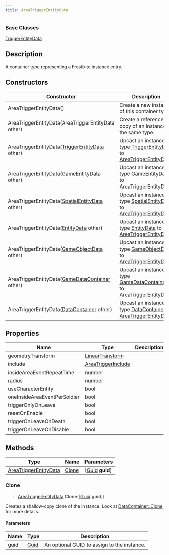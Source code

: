 ```yaml
---
title: AreaTriggerEntityData
---
```

### Base Classes

[TriggerEntityData](TriggerEntityData)

## Description

A container type representing a Frostbite instance entry.

## Constructors

| Constructor                                                                      | Description                                                                                                                       |
| -------------------------------------------------------------------------------- | --------------------------------------------------------------------------------------------------------------------------------- |
| AreaTriggerEntityData()                                                          | Create a new instance of this container type.                                                                                     |
| AreaTriggerEntityData(AreaTriggerEntityData other)                               | Create a reference copy of an instance of the same type.                                                                          |
| AreaTriggerEntityData([TriggerEntityData](TriggerEntityData) other)              | Upcast an instance of type [TriggerEntityData](TriggerEntityData) to [AreaTriggerEntityData](AreaTriggerEntityData).              |
| AreaTriggerEntityData([GameEntityData](GameEntityData) other)                    | Upcast an instance of type [GameEntityData](GameEntityData) to [AreaTriggerEntityData](AreaTriggerEntityData).                    |
| AreaTriggerEntityData([SpatialEntityData](SpatialEntityData) other)              | Upcast an instance of type [SpatialEntityData](SpatialEntityData) to [AreaTriggerEntityData](AreaTriggerEntityData).              |
| AreaTriggerEntityData([EntityData](EntityData) other)                            | Upcast an instance of type [EntityData](EntityData) to [AreaTriggerEntityData](AreaTriggerEntityData).                            |
| AreaTriggerEntityData([GameObjectData](GameObjectData) other)                    | Upcast an instance of type [GameObjectData](GameObjectData) to [AreaTriggerEntityData](AreaTriggerEntityData).                    |
| AreaTriggerEntityData([GameDataContainer](GameDataContainer) other)              | Upcast an instance of type [GameDataContainer](GameDataContainer) to [AreaTriggerEntityData](AreaTriggerEntityData).              |
| AreaTriggerEntityData([DataContainer](/vext/ref/shared/class/datacontainer) other) | Upcast an instance of type [DataContainer](/vext/ref/shared/class/datacontainer) to [AreaTriggerEntityData](AreaTriggerEntityData). |

## Properties

| Name                         | Type                                                    | Description |
| ---------------------------- | ------------------------------------------------------- | ----------- |
| geometryTransform            | [LinearTransform](/vext/ref/shared/class/lineartransform) |             |
| include                      | [AreaTriggerInclude](AreaTriggerInclude)                |             |
| insideAreaEventRepeatTime    | number                                                  |             |
| radius                       | number                                                  |             |
| useCharacterEntity           | bool                                                    |             |
| oneInsideAreaEventPerSoldier | bool                                                    |             |
| triggerOnlyOnLeave           | bool                                                    |             |
| resetOnEnable                | bool                                                    |             |
| triggerOnLeaveOnDeath        | bool                                                    |             |
| triggerOnLeaveOnDisable      | bool                                                    |             |

## Methods

| Type                                           | Name            | Parameters                                     |
| ---------------------------------------------- | --------------- | ---------------------------------------------- |
| [AreaTriggerEntityData](AreaTriggerEntityData) | [Clone](#clone) | \[[Guid](/vext/ref/shared/class/guid) **guid**\] |

### Clone

> [AreaTriggerEntityData](AreaTriggerEntityData) **Clone**(\[[Guid](/vext/ref/shared/class/guid) **guid**\])

Creates a shallow-copy clone of the instance. Look at [DataContainer::Clone](/vext/ref/shared/class/datacontainer#clone) for more details.

#### Parameters

| Name | Type         | Description                                 |
| ---- | ------------ | ------------------------------------------- |
| guid | [Guid](Guid) | An optional GUID to assign to the instance. |
